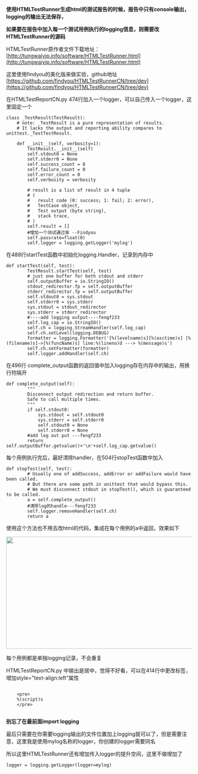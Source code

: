 

**使用HTMLTestRunner生成html的测试报告的时候，报告中只有console输出，logging的输出无法保存，**

**如果要在报告中加入每一个测试用例执行的logging信息，则需要改HTMLTestRunner的源码**

HTMLTestRunner原作者文件下载地址：[http://tungwaiyip.info/software/HTMLTestRunner.html](http://tungwaiyip.info/software/HTMLTestRunner.html)

这里使用findyou的美化版来做实验，github地址[https://github.com/findyou/HTMLTestRunnerCN/tree/dev](https://github.com/findyou/HTMLTestRunnerCN/tree/dev)

在HTMLTestReportCN.py 474行加入一个logger，可以自己传入一个logger，这里固定一个

```
class _TestResult(TestResult):
    # note: _TestResult is a pure representation of results.
    # It lacks the output and reporting ability compares to unittest._TextTestResult.

    def __init__(self, verbosity=1):
        TestResult.__init__(self)
        self.stdout0 = None
        self.stderr0 = None
        self.success_count = 0
        self.failure_count = 0
        self.error_count = 0
        self.verbosity = verbosity

        # result is a list of result in 4 tuple
        # (
        #   result code (0: success; 1: fail; 2: error),
        #   TestCase object,
        #   Test output (byte string),
        #   stack trace,
        # )
        self.result = []
        #增加一个测试通过率 --Findyou
        self.passrate=float(0)
        self.logger = logging.getLogger('mylog') 
```

在488行startTest函数中初始化logging.Handler，记录到内存中

```
def startTest(self, test):
        TestResult.startTest(self, test)
        # just one buffer for both stdout and stderr
        self.outputBuffer = io.StringIO()
        stdout_redirector.fp = self.outputBuffer
        stderr_redirector.fp = self.outputBuffer
        self.stdout0 = sys.stdout
        self.stderr0 = sys.stderr
        sys.stdout = stdout_redirector
        sys.stderr = stderr_redirector
        #----add logging output----fengf233
        self.log_cap = io.StringIO()
        self.ch = logging.StreamHandler(self.log_cap)
        self.ch.setLevel(logging.DEBUG)
        formatter = logging.Formatter('[%(levelname)s][%(asctime)s] [%(filename)s]->[%(funcName)s] line:%(lineno)d ---> %(message)s')
        self.ch.setFormatter(formatter)
        self.logger.addHandler(self.ch)
```

在496行 complete_output函数的返回值中加入logging存在内存中的输出，用换行符隔开

```
def complete_output(self):
        """
        Disconnect output redirection and return buffer.
        Safe to call multiple times.
        """
        if self.stdout0:
            sys.stdout = self.stdout0
            sys.stderr = self.stderr0
            self.stdout0 = None
            self.stderr0 = None
        #add log out put ---fengf233
        return self.outputBuffer.getvalue()+'\n'+self.log_cap.getvalue()
```

每个用例执行完后，最好清除handler，在504行stopTest函数中加入

```
def stopTest(self, test):
        # Usually one of addSuccess, addError or addFailure would have been called.
        # But there are some path in unittest that would bypass this.
        # We must disconnect stdout in stopTest(), which is guaranteed to be called.
        a = self.complete_output()
        #清除log的handle---fengf233
        self.logger.removeHandler(self.ch)
        return a
```

使用这个方法也不用去改html的代码，集成在每个用例的a中返回，效果如下

<img src="https://img2018.cnblogs.com/blog/1685507/201905/1685507-20190515173513355-1383377672.png" alt="" width="669" height="304" />

每个用例都是单独logging记录，不会重复

HTMLTestReportCN.py 中输出是居中，觉得不好看，可以在414行中更改标签，增加style="text-align:left"属性

```

    <pre>
    %(script)s
    </pre>
    
```

**别忘了在最前面import logging**

最后只需要在你需要logging输出的文件位置加上logging就可以了，但是需要注意，这里我是使用mylog名称的logger，你创建的logger需要同名

所以这里HTMLTestRunner还有增加传入logger的提升空间，这里不做增加了

```
logger = logging.getLogger(logger=mylog)
```

